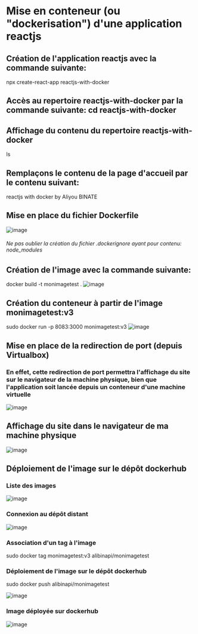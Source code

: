 # Mise en conteneur (ou "dockerisation") d'une application reactjs

## Création de l'application reactjs avec la commande suivante:
npx create-react-app reactjs-with-docker
## Accès au repertoire reactjs-with-docker par la commande suivante: cd reactjs-with-docker
## Affichage du contenu du repertoire reactjs-with-docker
ls

## Remplaçons le contenu de la page d'accueil par le contenu suivant:
reactjs with docker by Aliyou BINATE

## Mise en place du fichier Dockerfile
![image](https://github.com/Aliyoub/reactjs-with-docker/assets/25158336/a1ce4b1d-7027-4a50-befc-cf4ad1978bd9)

###### Ne pas oublier la création du fichier .dockerignore ayant pour contenu: node_modules

## Création de l'image avec la commande suivante: 
docker build -t monimagetest .
![image](https://github.com/Aliyoub/reactjs-with-docker/assets/25158336/1961f6e6-e75c-4d79-b326-5e9aa1bab862)

## Création du conteneur à partir de l'image monimagetest:v3
sudo docker run -p 8083:3000 monimagetest:v3
![image](https://github.com/Aliyoub/reactjs-with-docker/assets/25158336/5e18d23b-d34b-4be1-bb3f-12d795589072)



## Mise en place de la redirection de port (depuis Virtualbox)
### En effet, cette redirection de port permettra l'affichage du site sur le navigateur de la machine physique, bien que l'application soit lancée depuis un conteneur d'une machine virtuelle
![image](https://github.com/Aliyoub/reactjs-with-docker/assets/25158336/a911877a-beaa-48c1-885c-1b940e2f4c99)

## Affichage du site dans le navigateur de ma machine physique
![image](https://github.com/Aliyoub/reactjs-with-docker/assets/25158336/b8ac441c-61a8-4e74-a394-63b23b456c88)

## Déploiement de l'image sur le dépôt dockerhub
### Liste des images
![image](https://github.com/Aliyoub/reactjs-with-docker/assets/25158336/9fd75dec-f0ba-439e-a511-cf3bb299bf86)

### Connexion au dépôt distant
![image](https://github.com/Aliyoub/reactjs-with-docker/assets/25158336/57c2deb2-d454-4b99-8a24-b9bc95a54ced)

### Association d'un tag à l'image
sudo docker tag monimagetest:v3 alibinapi/monimagetest
### Déploiement de l'image sur le dépôt dockerhub
sudo docker push alibinapi/monimagetest

![image](https://github.com/Aliyoub/reactjs-with-docker/assets/25158336/9eb14af0-a5da-4c2b-9b86-f245d311f042)

### Image déployée sur dockerhub
![image](https://github.com/Aliyoub/reactjs-with-docker/assets/25158336/1ab5b8f5-e46f-4124-95d8-4569d469485a)



